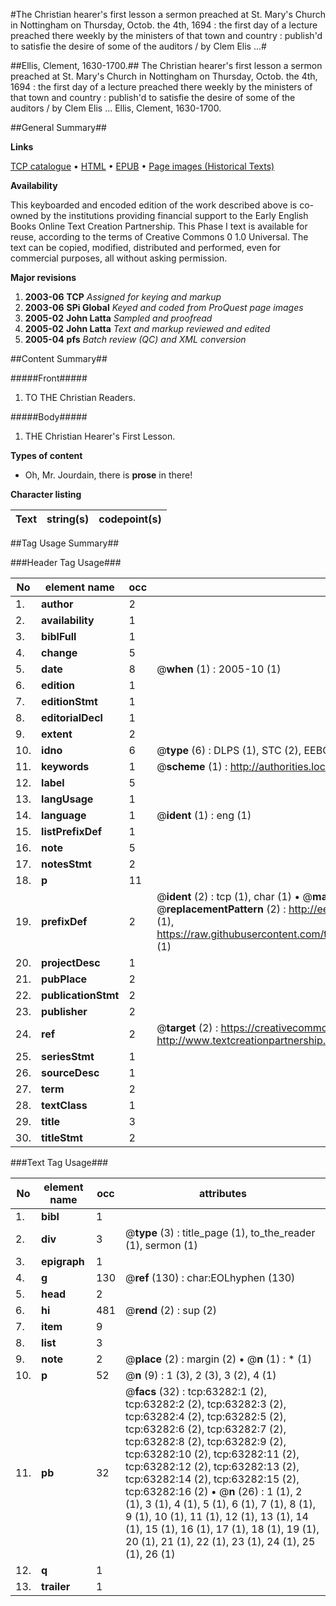 #The Christian hearer's first lesson a sermon preached at St. Mary's Church in Nottingham on Thursday, Octob. the 4th, 1694 : the first day of a lecture preached there weekly by the ministers of that town and country : publish'd to satisfie the desire of some of the auditors / by Clem Elis ...#

##Ellis, Clement, 1630-1700.##
The Christian hearer's first lesson a sermon preached at St. Mary's Church in Nottingham on Thursday, Octob. the 4th, 1694 : the first day of a lecture preached there weekly by the ministers of that town and country : publish'd to satisfie the desire of some of the auditors / by Clem Elis ...
Ellis, Clement, 1630-1700.

##General Summary##

**Links**

[TCP catalogue](http://www.ota.ox.ac.uk/tcp/)  • 
[HTML](http://tei.it.ox.ac.uk/tcp/Texts-HTML/free/A39/A39249.html)  • 
[EPUB](http://tei.it.ox.ac.uk/tcp/Texts-EPUB/free/A39/A39249.epub) • 
[Page images (Historical Texts)](https://data.historicaltexts.jisc.ac.uk/view?pubId=eebo-12562858e&pageId=eebo-12562858e-63282-1)

**Availability**

This keyboarded and encoded edition of the
	       work described above is co-owned by the institutions
	       providing financial support to the Early English Books
	       Online Text Creation Partnership. This Phase I text is
	       available for reuse, according to the terms of Creative
	       Commons 0 1.0 Universal. The text can be copied,
	       modified, distributed and performed, even for
	       commercial purposes, all without asking permission.

**Major revisions**

1. __2003-06__ __TCP__ *Assigned for keying and markup*
1. __2003-06__ __SPi Global__ *Keyed and coded from ProQuest page images*
1. __2005-02__ __John Latta__ *Sampled and proofread*
1. __2005-02__ __John Latta__ *Text and markup reviewed and edited*
1. __2005-04__ __pfs__ *Batch review (QC) and XML conversion*

##Content Summary##

#####Front#####

1. TO THE Christian Readers.

#####Body#####

1. THE Christian Hearer's First Lesson.

**Types of content**

  * Oh, Mr. Jourdain, there is **prose** in there!

**Character listing**


|Text|string(s)|codepoint(s)|
|---|---|---|

##Tag Usage Summary##

###Header Tag Usage###

|No|element name|occ|attributes|
|---|---|---|---|
|1.|__author__|2||
|2.|__availability__|1||
|3.|__biblFull__|1||
|4.|__change__|5||
|5.|__date__|8| @__when__ (1) : 2005-10 (1)|
|6.|__edition__|1||
|7.|__editionStmt__|1||
|8.|__editorialDecl__|1||
|9.|__extent__|2||
|10.|__idno__|6| @__type__ (6) : DLPS (1), STC (2), EEBO-CITATION (1), OCLC (1), VID (1)|
|11.|__keywords__|1| @__scheme__ (1) : http://authorities.loc.gov/ (1)|
|12.|__label__|5||
|13.|__langUsage__|1||
|14.|__language__|1| @__ident__ (1) : eng (1)|
|15.|__listPrefixDef__|1||
|16.|__note__|5||
|17.|__notesStmt__|2||
|18.|__p__|11||
|19.|__prefixDef__|2| @__ident__ (2) : tcp (1), char (1)  •  @__matchPattern__ (2) : ([0-9\-]+):([0-9IVX]+) (1), (.+) (1)  •  @__replacementPattern__ (2) : http://eebo.chadwyck.com/downloadtiff?vid=$1&page=$2 (1), https://raw.githubusercontent.com/textcreationpartnership/Texts/master/tcpchars.xml#$1 (1)|
|20.|__projectDesc__|1||
|21.|__pubPlace__|2||
|22.|__publicationStmt__|2||
|23.|__publisher__|2||
|24.|__ref__|2| @__target__ (2) : https://creativecommons.org/publicdomain/zero/1.0/ (1), http://www.textcreationpartnership.org/docs/. (1)|
|25.|__seriesStmt__|1||
|26.|__sourceDesc__|1||
|27.|__term__|2||
|28.|__textClass__|1||
|29.|__title__|3||
|30.|__titleStmt__|2||


###Text Tag Usage###

|No|element name|occ|attributes|
|---|---|---|---|
|1.|__bibl__|1||
|2.|__div__|3| @__type__ (3) : title_page (1), to_the_reader (1), sermon (1)|
|3.|__epigraph__|1||
|4.|__g__|130| @__ref__ (130) : char:EOLhyphen (130)|
|5.|__head__|2||
|6.|__hi__|481| @__rend__ (2) : sup (2)|
|7.|__item__|9||
|8.|__list__|3||
|9.|__note__|2| @__place__ (2) : margin (2)  •  @__n__ (1) : * (1)|
|10.|__p__|52| @__n__ (9) : 1 (3), 2 (3), 3 (2), 4 (1)|
|11.|__pb__|32| @__facs__ (32) : tcp:63282:1 (2), tcp:63282:2 (2), tcp:63282:3 (2), tcp:63282:4 (2), tcp:63282:5 (2), tcp:63282:6 (2), tcp:63282:7 (2), tcp:63282:8 (2), tcp:63282:9 (2), tcp:63282:10 (2), tcp:63282:11 (2), tcp:63282:12 (2), tcp:63282:13 (2), tcp:63282:14 (2), tcp:63282:15 (2), tcp:63282:16 (2)  •  @__n__ (26) : 1 (1), 2 (1), 3 (1), 4 (1), 5 (1), 6 (1), 7 (1), 8 (1), 9 (1), 10 (1), 11 (1), 12 (1), 13 (1), 14 (1), 15 (1), 16 (1), 17 (1), 18 (1), 19 (1), 20 (1), 21 (1), 22 (1), 23 (1), 24 (1), 25 (1), 26 (1)|
|12.|__q__|1||
|13.|__trailer__|1||
